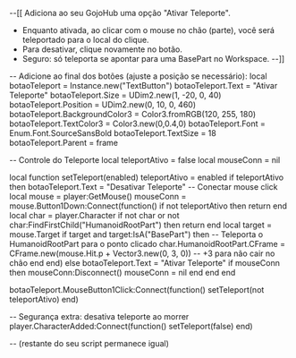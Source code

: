 --[[
  Adiciona ao seu GojoHub uma opção "Ativar Teleporte".
  - Enquanto ativada, ao clicar com o mouse no chão (parte), você será teleportado para o local do clique.
  - Para desativar, clique novamente no botão.
  - Seguro: só teleporta se apontar para uma BasePart no Workspace.
--]]

-- Adicione ao final dos botões (ajuste a posição se necessário):
local botaoTeleport = Instance.new("TextButton")
botaoTeleport.Text = "Ativar Teleporte"
botaoTeleport.Size = UDim2.new(1, -20, 0, 40)
botaoTeleport.Position = UDim2.new(0, 10, 0, 460)
botaoTeleport.BackgroundColor3 = Color3.fromRGB(120, 255, 180)
botaoTeleport.TextColor3 = Color3.new(0,0.4,0)
botaoTeleport.Font = Enum.Font.SourceSansBold
botaoTeleport.TextSize = 18
botaoTeleport.Parent = frame

-- Controle do Teleporte
local teleportAtivo = false
local mouseConn = nil

local function setTeleport(enabled)
    teleportAtivo = enabled
    if teleportAtivo then
        botaoTeleport.Text = "Desativar Teleporte"
        -- Conectar mouse click
        local mouse = player:GetMouse()
        mouseConn = mouse.Button1Down:Connect(function()
            if not teleportAtivo then return end
            local char = player.Character
            if not char or not char:FindFirstChild("HumanoidRootPart") then return end
            local target = mouse.Target
            if target and target:IsA("BasePart") then
                -- Teleporta o HumanoidRootPart para o ponto clicado
                char.HumanoidRootPart.CFrame = CFrame.new(mouse.Hit.p + Vector3.new(0, 3, 0)) -- +3 para não cair no chão
            end
        end)
    else
        botaoTeleport.Text = "Ativar Teleporte"
        if mouseConn then
            mouseConn:Disconnect()
            mouseConn = nil
        end
    end
end

botaoTeleport.MouseButton1Click:Connect(function()
    setTeleport(not teleportAtivo)
end)

-- Segurança extra: desativa teleporte ao morrer
player.CharacterAdded:Connect(function()
    setTeleport(false)
end)

-- (restante do seu script permanece igual)
